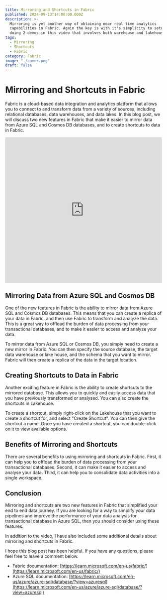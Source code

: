 ```yaml
---
title: Mirroring and Shortcuts in Fabric
published: 2024-09-13T14:00:00.000Z
description: >-
  Mirroring is yet another way of obtaining near real time analytics
  capabilities in Fabric. Again the key is with it's simplicity to setup. MJ is
  doing 2 demos in this video that involves both warehouse and lakehouse.
tags:
  - Mirroring
  - Shortcuts
  - Fabric
category: Fabric
image: "./cover.png"
draft: false
---
```


# Mirroring and Shortcuts in Fabric

Fabric is a cloud-based data integration and analytics platform that allows you to connect to and transform data from a variety of sources, including relational databases, data warehouses, and data lakes. In this blog post, we will discuss two new features in Fabric that make it easier to mirror data from Azure SQL and Cosmos DB databases, and to create shortcuts to data in Fabric.

<iframe width="100%" height="468" src="https://www.youtube.com/embed/ZXhfTf3JUN4" title="Mirroring and Shortcuts in Fabric" frameborder="0" allow="accelerometer; autoplay; clipboard-write; encrypted-media; gyroscope; picture-in-picture; web-share" referrerpolicy="strict-origin-when-cross-origin" allowfullscreen></iframe>

## Mirroring Data from Azure SQL and Cosmos DB

One of the new features in Fabric is the ability to mirror data from Azure SQL and Cosmos DB databases. This means that you can create a replica of your data in Fabric, and then use Fabric to transform and analyze the data. This is a great way to offload the burden of data processing from your transactional databases, and to make it easier to access and analyze your data.

To mirror data from Azure SQL or Cosmos DB, you simply need to create a new mirror in Fabric. You can then specify the source database, the target data warehouse or lake house, and the schema that you want to mirror. Fabric will then create a replica of the data in the target location.

## Creating Shortcuts to Data in Fabric

Another exciting feature in Fabric is the ability to create shortcuts to the mirrored database. This allows you to quickly and easily access data that you have previously transformed or analysed. You can also create the shortcuts in Lakehouse.

To create a shortcut, simply right-click on the Lakehouse that you want to create a shortcut for, and select "Create Shortcut". You can then give the shortcut a name. Once you have created a shortcut, you can double-click on it to view available options.

## Benefits of Mirroring and Shortcuts

There are several benefits to using mirroring and shortcuts in Fabric. First, it can help you to offload the burden of data processing from your transactional databases. Second, it can make it easier to access and analyse your data. Third, it can help you to consolidate data activities into a single workspace.

## Conclusion

Mirroring and shortcuts are two new features in Fabric that simplified your end to end data journey. If you are looking for a way to simplify your data pipelines and improve the performance of your data analysis for transactional database in Azure SQL, then you should consider using these features.

In addition to the video, I have also included some additional details about mirroring and shortcuts in Fabric.

I hope this blog post has been helpful. If you have any questions, please feel free to leave a comment below.

* Fabric documentation: [https://learn.microsoft.com/en-us/fabric/](https://learn.microsoft.com/en-us/fabric/)
* Azure SQL documentation: [https://learn.microsoft.com/en-us/azure/azure-sql/database/?view=azuresql](https://learn.microsoft.com/en-us/azure/azure-sql/database/?view=azuresql)
